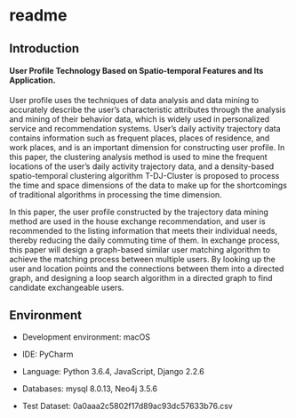 # readme
## Introduction
#### User Profile Technology Based on Spatio-temporal Features and Its Application.

User profile uses the techniques of data analysis and data mining to accurately describe the user’s characteristic attributes through the analysis and mining of their behavior data, which is widely used in personalized service and recommendation systems. User’s daily activity trajectory data contains information such as frequent places, places of residence, and work places, and is an important dimension for constructing user profile. In this paper, the clustering analysis method is used to mine the frequent locations of the user’s daily activity trajectory data, and a density-based spatio-temporal clustering algorithm T-DJ-Cluster is proposed to process the time and space dimensions of the data to make up for the shortcomings of traditional algorithms in processing the time dimension.

In this paper, the user profile constructed by the trajectory data mining method are used in the house exchange recommendation, and user is recommended to the listing information that meets their individual needs, thereby reducing the daily commuting time of them. In exchange process, this paper will design a graph-based similar user matching algorithm to achieve the matching process between multiple users. By looking up the user and location points and the connections between them into a directed graph, and designing a loop search algorithm in a directed graph to find candidate exchangeable users.

## Environment
- Development environment: macOS

- IDE: PyCharm

- Language: Python 3.6.4, JavaScript, Django 2.2.6

- Databases: mysql 8.0.13, Neo4j 3.5.6

- Test Dataset: 0a0aaa2c5802f17d89ac93dc57633b76.csv


